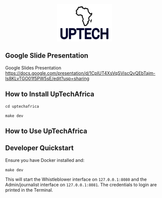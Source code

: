<p align="center">
  <img src="/securedrop/static/i/logo.png" width="175" height="120">
</p>

## Google Slide Presentation

Google Slides Presentation    https://docs.google.com/presentation/d/1CpIUT4XsVqSVjscQvQEbTajm-Is8KLvTGO01f5PW5sE/edit?usp=sharing

## How to Install UpTechAfrica
```
cd uptechafrica
```
```
make dev
```
## How to Use UpTechAfrica




## Developer Quickstart

Ensure you have Docker installed and:

```
make dev
```

This will start the Whistleblower interface on `127.0.0.1:8080` and the Admin/journalist interface on `127.0.0.1:8081`. The credentials to login are printed in the Terminal.


